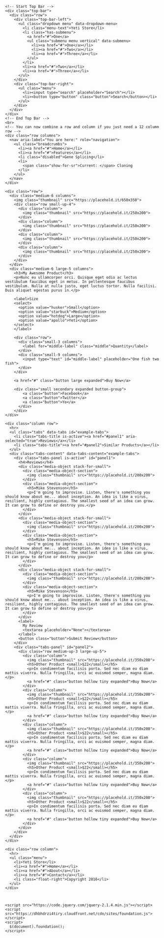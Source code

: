 
<!doctype html>
<html class="no-js" lang="en">
  <head>
    <meta charset="utf-8" />
    <meta name="viewport" content="width=device-width, initial-scale=1.0" />
    <title>Foundation | Welcome</title>
    <link rel="stylesheet" href="https://dhbhdrzi4tiry.cloudfront.net/cdn/sites/foundation.min.css">
  </head>
  <body>


    <!-- Start Top Bar -->
    <div class="top-bar">
      <div class="row">
        <div class="top-bar-left">
          <ul class="dropdown menu" data-dropdown-menu>
            <li class="menu-text">Yeti Store</li>
            <li class="has-submenu">
              <a href="#">One</a>
              <ul class="submenu menu vertical" data-submenu>
                <li><a href="#">One</a></li>
                <li><a href="#">Two</a></li>
                <li><a href="#">Three</a></li>
              </ul>
            </li>
            <li><a href="#">Two</a></li>
            <li><a href="#">Three</a></li>
          </ul>
        </div>
        <div class="top-bar-right">
          <ul class="menu">
            <li><input type="search" placeholder="Search"></li>
            <li><button type="button" class="button">Search</button></li>
          </ul>
        </div>
      </div>
    </div>
    <!-- End Top Bar -->
    <br>
    <!-- You can now combine a row and column if you just need a 12 column row -->
    <div class="row columns">
      <nav aria-label="You are here:" role="navigation">
        <ul class="breadcrumbs">
          <li><a href="#">Home</a></li>
          <li><a href="#">Features</a></li>
          <li class="disabled">Gene Splicing</li>
          <li>
            <span class="show-for-sr">Current: </span> Cloning
          </li>
        </ul>
      </nav>
    </div>

    <div class="row">
      <div class="medium-6 columns">
        <img class="thumbnail" src="https://placehold.it/650x350">
        <div class="row small-up-4">
          <div class="column">
            <img class="thumbnail" src="https://placehold.it/250x200">
          </div>
          <div class="column">
            <img class="thumbnail" src="https://placehold.it/250x200">
          </div>
          <div class="column">
            <img class="thumbnail" src="https://placehold.it/250x200">
          </div>
          <div class="column">
            <img class="thumbnail" src="https://placehold.it/250x200">
          </div>
        </div>
      </div>
      <div class="medium-6 large-5 columns">
        <h3>My Awesome Product</h3>
        <p>Nunc eu ullamcorper orci. Quisque eget odio ac lectus vestibulum faucibus eget in metus. In pellentesque faucibus vestibulum. Nulla at nulla justo, eget luctus tortor. Nulla facilisi. Duis aliquet egestas purus in.</p>

        <label>Size
        <select>
          <option value="husker">Small</option>
          <option value="starbuck">Medium</option>
          <option value="hotdog">Large</option>
          <option value="apollo">Yeti</option>
        </select>
        </label>

        <div class="row">
          <div class="small-3 columns">
            <label for="middle-label" class="middle">Quantity</label>
          </div>
          <div class="small-9 columns">
            <input type="text" id="middle-label" placeholder="One fish two fish">
          </div>
        </div>

        <a href="#" class="button large expanded">Buy Now</a>

        <div class="small secondary expanded button-group">
            <a class="button">Facebook</a>
            <a class="button">Twitter</a>
            <a class="button">Yo</a>
          </div>
        </div>
    </div>

    <div class="column row">
      <hr>
      <ul class="tabs" data-tabs id="example-tabs">
        <li class="tabs-title is-active"><a href="#panel1" aria-selected="true">Reviews</a></li>
        <li class="tabs-title"><a href="#panel2">Similar Products</a></li>
      </ul>
      <div class="tabs-content" data-tabs-content="example-tabs">
        <div class="tabs-panel is-active" id="panel1">
          <h4>Reviews</h4>
          <div class="media-object stack-for-small">
            <div class="media-object-section">
              <img class="thumbnail" src="https://placehold.it/200x200">
            </div>
            <div class="media-object-section">
              <h5>Mike Stevenson</h5>
              <p>I'm going to improvise. Listen, there's something you should know about me... about inception. An idea is like a virus, resilient, highly contagious. The smallest seed of an idea can grow. It can grow to define or destroy you.</p>
            </div>
          </div>
          <div class="media-object stack-for-small">
            <div class="media-object-section">
              <img class="thumbnail" src="https://placehold.it/200x200">
            </div>
            <div class="media-object-section">
              <h5>Mike Stevenson</h5>
              <p>I'm going to improvise. Listen, there's something you should know about me... about inception. An idea is like a virus, resilient, highly contagious. The smallest seed of an idea can grow. It can grow to define or destroy you</p>
            </div>
          </div>
          <div class="media-object stack-for-small">
            <div class="media-object-section">
              <img class="thumbnail" src="https://placehold.it/200x200">
            </div>
            <div class="media-object-section">
              <h5>Mike Stevenson</h5>
              <p>I'm going to improvise. Listen, there's something you should know about me... about inception. An idea is like a virus, resilient, highly contagious. The smallest seed of an idea can grow. It can grow to define or destroy you</p>
            </div>
          </div>
          <label>
            My Review
            <textarea placeholder="None"></textarea>
          </label>
          <button class="button">Submit Review</button>
        </div>
        <div class="tabs-panel" id="panel2">
          <div class="row medium-up-3 large-up-5">
            <div class="column">
              <img class="thumbnail" src="https://placehold.it/350x200">
              <h5>Other Product <small>$22</small></h5>
              <p>In condimentum facilisis porta. Sed nec diam eu diam mattis viverra. Nulla fringilla, orci ac euismod semper, magna diam.</p>
              <a href="#" class="button hollow tiny expanded">Buy Now</a>
            </div>
            <div class="column">
              <img class="thumbnail" src="https://placehold.it/350x200">
              <h5>Other Product <small>$22</small></h5>
              <p>In condimentum facilisis porta. Sed nec diam eu diam mattis viverra. Nulla fringilla, orci ac euismod semper, magna diam.</p>
              <a href="#" class="button hollow tiny expanded">Buy Now</a>
            </div>
            <div class="column">
              <img class="thumbnail" src="https://placehold.it/350x200">
              <h5>Other Product <small>$22</small></h5>
              <p>In condimentum facilisis porta. Sed nec diam eu diam mattis viverra. Nulla fringilla, orci ac euismod semper, magna diam.</p>
              <a href="#" class="button hollow tiny expanded">Buy Now</a>
            </div>
            <div class="column">
              <img class="thumbnail" src="https://placehold.it/350x200">
              <h5>Other Product <small>$22</small></h5>
              <p>In condimentum facilisis porta. Sed nec diam eu diam mattis viverra. Nulla fringilla, orci ac euismod semper, magna diam.</p>
              <a href="#" class="button hollow tiny expanded">Buy Now</a>
            </div>
            <div class="column">
              <img class="thumbnail" src="https://placehold.it/350x200">
              <h5>Other Product <small>$22</small></h5>
              <p>In condimentum facilisis porta. Sed nec diam eu diam mattis viverra. Nulla fringilla, orci ac euismod semper, magna diam.</p>
              <a href="#" class="button hollow tiny expanded">Buy Now</a>
            </div>
          </div>
        </div>
      </div>
    </div>

    <div class="row column">
      <hr>
      <ul class="menu">
        <li>Yeti Store</li>
        <li><a href="#">Home</a></li>
        <li><a href="#">About</a></li>
        <li><a href="#">Contact</a></li>
        <li class="float-right">Copyright 2016</li>
      </ul>
    </div>



    <script src="https://code.jquery.com/jquery-2.1.4.min.js"></script>
    <script src="https://dhbhdrzi4tiry.cloudfront.net/cdn/sites/foundation.js"></script>
    <script>
      $(document).foundation();
    </script>
  </body>
</html>

